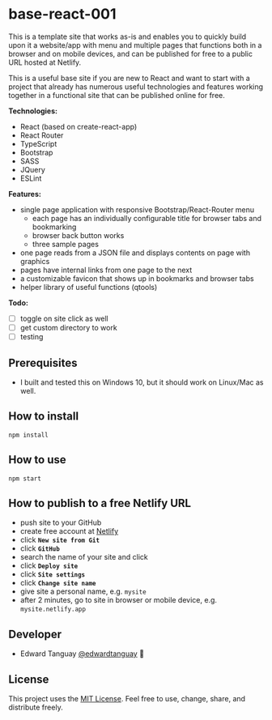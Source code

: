 # base-react-001

This is a template site that works as-is and enables you to quickly build upon it a website/app with menu and multiple pages that functions both in a browser and on mobile devices, and can be published for free to a public URL hosted at Netlify.

This is a useful base site if you are new to React and want to start with a project that already has numerous useful technologies and features working together in a functional site that can be published online for free.

**Technologies:**

- React (based on create-react-app)
- React Router
- TypeScript
- Bootstrap
- SASS
- JQuery
- ESLint

**Features:**
- single page application with responsive Bootstrap/React-Router menu
	- each page has an individually configurable title for browser tabs and bookmarking
	- browser back button works
	- three sample pages
- one page reads from a JSON file and displays contents on page with graphics
- pages have internal links from one page to the next
- a customizable favicon that shows up in bookmarks and browser tabs
- helper library of useful functions (qtools)

**Todo:**
- [ ] toggle on site click as well
- [ ] get custom directory to work
- [ ] testing

## Prerequisites

* I built and tested this on Windows 10, but it should work on Linux/Mac as well.

## How to install 

```
npm install
```
## How to use

```
npm start
```

## How to publish to a free Netlify URL

- push site to your GitHub
- create free account at [Netlify](https://netlify.com)
- click **`New site from Git`**
- click **`GitHub`**
- search the name of your site and click
- click **`Deploy site`**
- click **`Site settings`**
- click **`Change site name`**
- give site a personal name, e.g. `mysite`
- after 2 minutes, go to site in browser or mobile device, e.g. `mysite.netlify.app`

## Developer

* Edward Tanguay [@edwardtanguay](https://github.com/edwardtanguay) 📖

## License

This project uses the [MIT License](https://choosealicense.com/licenses/mit). Feel free to use, change, share, and distribute freely.